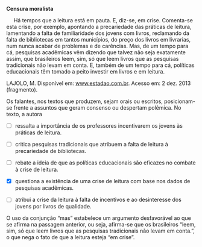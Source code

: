 

**Censura moralista**

     Há tempos que a leitura está em pauta. E, diz-se, em crise. Comenta-se esta crise, por exemplo, apontando a precariedade das práticas de leitura, lamentando a falta de familiaridade dos jovens com livros, reclamando da falta de bibliotecas em tantos municípios, do preço dos livros em livrarias, num nunca acabar de problemas e de carências. Mas, de um tempo para cá, pesquisas acadêmicas vêm dizendo que talvez não seja exatamente assim, que brasileiros leem, sim, só que leem livros que as pesquisas tradicionais não levam em conta. E, também de um tempo para cá, políticas educacionais têm tomado a peito investir em livros e em leitura.

LAJOLO, M. Disponível em: www.estadao.com.br. Acesso em: 2 dez. 2013 (fragmento).

Os falantes, nos textos que produzem, sejam orais ou escritos, posicionam-se frente a assuntos que geram consenso ou despertam polêmica. No texto, a autora



- [ ] ressalta a importância de os professores incentivarem os jovens às práticas de leitura.
- [ ] critica pesquisas tradicionais que atribuem a falta de leitura à precariedade de bibliotecas.
- [ ] rebate a ideia de que as políticas educacionais são eficazes no combate à crise de leitura.
- [x] questiona a existência de uma crise de leitura com base nos dados de pesquisas acadêmicas.
- [ ] atribui a crise da leitura à falta de incentivos e ao desinteresse dos jovens por livros de qualidade.


O uso da conjunção “mas” estabelece um argumento desfavorável ao que se afirma na passagem anterior, ou seja, afirma-se que os brasileiros “leem, sim, só que leem livros que as pesquisas tradicionais não levam em conta.”, o que nega o fato de que a leitura esteja “em crise”.
